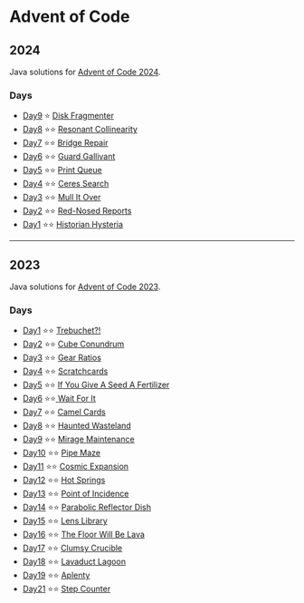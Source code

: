 # Advent of Code

## 2024

Java solutions for [Advent of Code 2024](https://adventofcode.com/2024).

### Days

- [Day9](https://github.com/jpl25658/advent-of-code/blob/main/src/main/java/org/jpl/advent/year24/days/Day9.java)
  ⭐ [Disk Fragmenter](https://adventofcode.com/2024/day/9)
- [Day8](https://github.com/jpl25658/advent-of-code/blob/main/src/main/java/org/jpl/advent/year24/days/Day8.java)
  ⭐⭐ [Resonant Collinearity](https://adventofcode.com/2024/day/8)
- [Day7](https://github.com/jpl25658/advent-of-code/blob/main/src/main/java/org/jpl/advent/year24/days/Day7.java)
  ⭐⭐ [Bridge Repair](https://adventofcode.com/2024/day/7)
- [Day6](https://github.com/jpl25658/advent-of-code/blob/main/src/main/java/org/jpl/advent/year24/days/Day6.java)
  ⭐⭐ [Guard Gallivant](https://adventofcode.com/2024/day/6)
- [Day5](https://github.com/jpl25658/advent-of-code/blob/main/src/main/java/org/jpl/advent/year24/days/Day5.java)
  ⭐⭐ [Print Queue](https://adventofcode.com/2024/day/5)
- [Day4](https://github.com/jpl25658/advent-of-code/blob/main/src/main/java/org/jpl/advent/year24/days/Day4.java) ⭐⭐ [Ceres Search](https://adventofcode.com/2024/day/4)
- [Day3](https://github.com/jpl25658/advent-of-code/blob/main/src/main/java/org/jpl/advent/year24/days/Day3.java) ⭐⭐ [Mull It Over](https://adventofcode.com/2024/day/3)
- [Day2](https://github.com/jpl25658/advent-of-code/blob/main/src/main/java/org/jpl/advent/year24/days/Day2.java) ⭐⭐ [Red-Nosed Reports](https://adventofcode.com/2024/day/2)
- [Day1](https://github.com/jpl25658/advent-of-code/blob/main/src/main/java/org/jpl/advent/year24/days/Day1.java) ⭐⭐ [Historian Hysteria](https://adventofcode.com/2024/day/1)

---

## 2023

Java solutions for [Advent of Code 2023](https://adventofcode.com/2023).

### Days

- [Day1](https://github.com/jpl25658/advent-of-code/blob/main/src/main/java/org/jpl/advent/year23/days/Day1.java) ⭐⭐ [Trebuchet?!](https://adventofcode.com/2023/day/1)
- [Day2](https://github.com/jpl25658/advent-of-code/blob/main/src/main/java/org/jpl/advent/year23/days/Day2.java) ⭐⭐ [Cube Conundrum](https://adventofcode.com/2023/day/2)
- [Day3](https://github.com/jpl25658/advent-of-code/blob/main/src/main/java/org/jpl/advent/year23/days/Day3.java) ⭐⭐ [Gear Ratios](https://adventofcode.com/2023/day/3)
- [Day4](https://github.com/jpl25658/advent-of-code/blob/main/src/main/java/org/jpl/advent/year23/days/Day4.java) ⭐⭐ [Scratchcards](https://adventofcode.com/2023/day/4)
- [Day5](https://github.com/jpl25658/advent-of-code/blob/main/src/main/java/org/jpl/advent/year23/days/Day5.java) ⭐⭐ [If You Give A Seed A Fertilizer](https://adventofcode.com/2023/day/15)
- [Day6](https://github.com/jpl25658/advent-of-code/blob/main/src/main/java/org/jpl/advent/year23/days/Day6.java) ⭐⭐[ Wait For It](https://adventofcode.com/2023/day/6)
- [Day7](https://github.com/jpl25658/advent-of-code/blob/main/src/main/java/org/jpl/advent/year23/days/Day7.java) ⭐⭐ [Camel Cards](https://adventofcode.com/2023/day/7)
- [Day8](https://github.com/jpl25658/advent-of-code/blob/main/src/main/java/org/jpl/advent/year23/days/Day8.java) ⭐⭐ [Haunted Wasteland](https://adventofcode.com/2023/day/8)
- [Day9](https://github.com/jpl25658/advent-of-code/blob/main/src/main/java/org/jpl/advent/year23/days/Day9.java) ⭐⭐ [Mirage Maintenance](https://adventofcode.com/2023/day/9)
- [Day10](https://github.com/jpl25658/advent-of-code/blob/main/src/main/java/org/jpl/advent/year23/days/Day10.java) ⭐⭐ [Pipe Maze](https://adventofcode.com/2023/day/10)
- [Day11](https://github.com/jpl25658/advent-of-code/blob/main/src/main/java/org/jpl/advent/year23/days/Day11.java) ⭐⭐ [Cosmic Expansion](https://adventofcode.com/2023/day/11)
- [Day12](https://github.com/jpl25658/advent-of-code/blob/main/src/main/java/org/jpl/advent/year23/days/Day12.java) ⭐⭐ [Hot Springs](https://adventofcode.com/2023/day/12)
- [Day13](https://github.com/jpl25658/advent-of-code/blob/main/src/main/java/org/jpl/advent/year23/days/Day13.java) ⭐⭐ [Point of Incidence](https://adventofcode.com/2023/day/13)
- [Day14](https://github.com/jpl25658/advent-of-code/blob/main/src/main/java/org/jpl/advent/year23/days/Day14.java) ⭐⭐ [Parabolic 
  Reflector Dish](https://adventofcode.com/2023/day/14)
- [Day15](https://github.com/jpl25658/advent-of-code/blob/main/src/main/java/org/jpl/advent/year23/days/Day15.java) ⭐⭐ [Lens Library](https://adventofcode.com/2023/day/15)
- [Day16](https://github.com/jpl25658/advent-of-code/blob/main/src/main/java/org/jpl/advent/year23/days/Day16.java) ⭐⭐ [The Floor Will 
  Be Lava](https://adventofcode.com/2023/day/16)
- [Day17](https://github.com/jpl25658/advent-of-code/blob/main/src/main/java/org/jpl/advent/year23/days/Day17.java) ⭐⭐ [Clumsy Crucible](https://adventofcode.com/2023/day/17)
- [Day18](https://github.com/jpl25658/advent-of-code/blob/main/src/main/java/org/jpl/advent/year23/days/Day18.java) ⭐⭐ [Lavaduct Lagoon](https://adventofcode.com/2023/day/18)
- [Day19](https://github.com/jpl25658/advent-of-code/blob/main/src/main/java/org/jpl/advent/year23/days/Day19.java) ⭐⭐ [Aplenty](https://adventofcode.com/2023/day/19)
- [Day21](https://github.com/jpl25658/advent-of-code/blob/main/src/main/java/org/jpl/advent/year23/days/Day21.java) ⭐⭐ [Step Counter](https://adventofcode.com/2023/day/21)


